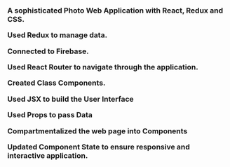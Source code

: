 <h3>
A sophisticated Photo Web Application with React, Redux and CSS.


Used Redux to manage data.

Connected to Firebase.

Used React Router to navigate through the application.

Created Class Components.

Used JSX to build the User Interface

Used Props to pass Data

Compartmentalized the web page into Components

Updated Component State to ensure responsive and interactive application.
</h3>


